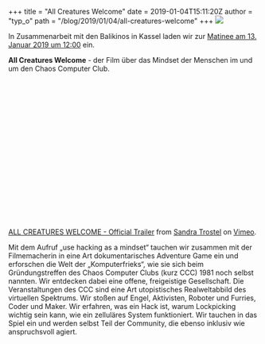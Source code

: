 +++
title = "All Creatures Welcome"
date = 2019-01-04T15:11:20Z
author = "typ_o"
path = "/blog/2019/01/04/all-creatures-welcome"
+++
[![](/media/acw_poster_ki_regenbogen_digital.serendipityThumb.jpg)](/media/acw_poster_ki_regenbogen_digital.jpg)

In Zusammenarbeit mit den Balikinos in Kassel laden wir zur [Matinee am
13. Januar 2019 um
12:00](https://www.balikinos.de/index.php?id=-1&uid=4549 "Balikinos")
ein.

**All Creatures Welcome** - der Film über das Mindset der Menschen im
und um den Chaos Computer Club.  

<div style="padding: 56.25% 0 0 0;">

</div>

[ALL CREATURES WELCOME - Official Trailer](https://vimeo.com/196339260)
from [Sandra Trostel](https://vimeo.com/sandratrostel) on
[Vimeo](https://vimeo.com).

Mit dem Aufruf „use hacking as a mindset“ tauchen wir zusammen mit der
Filmemacherin in eine Art dokumentarisches Adventure Game ein und
erforschen die Welt der „Komputerfrieks“, wie sie sich beim
Gründungstreffen des Chaos Computer Clubs (kurz CCC) 1981 noch selbst
nannten. Wir entdecken dabei eine offene, freigeistige Gesellschaft. Die
Veranstaltungen des CCC sind eine Art utopistisches Realweltabbild des
virtuellen Spektrums. Wir stoßen auf Engel, Aktivisten, Roboter und
Furries, Coder und Maker. Wir erfahren, was ein Hack ist, warum
Lockpicking wichtig sein kann, wie ein zelluläres System funktioniert.
Wir tauchen in das Spiel ein und werden selbst Teil der Community, die
ebenso inklusiv wie anspruchsvoll agiert.
